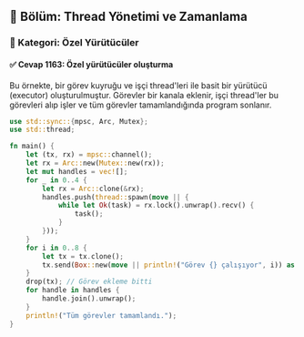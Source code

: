 ## 📘 Bölüm: Thread Yönetimi ve Zamanlama  
### 🔹 Kategori: Özel Yürütücüler  
#### ✅ Cevap 1163: Özel yürütücüler oluşturma

Bu örnekte, bir görev kuyruğu ve işçi thread'leri ile basit bir yürütücü (executor) oluşturulmuştur. Görevler bir kanala eklenir, işçi thread'ler bu görevleri alıp işler ve tüm görevler tamamlandığında program sonlanır.

```rust
use std::sync::{mpsc, Arc, Mutex};
use std::thread;

fn main() {
    let (tx, rx) = mpsc::channel();
    let rx = Arc::new(Mutex::new(rx));
    let mut handles = vec![];
    for _ in 0..4 {
        let rx = Arc::clone(&rx);
        handles.push(thread::spawn(move || {
            while let Ok(task) = rx.lock().unwrap().recv() {
                task();
            }
        }));
    }
    for i in 0..8 {
        let tx = tx.clone();
        tx.send(Box::new(move || println!("Görev {} çalışıyor", i)) as Box<dyn FnOnce() + Send>).unwrap();
    }
    drop(tx); // Görev ekleme bitti
    for handle in handles {
        handle.join().unwrap();
    }
    println!("Tüm görevler tamamlandı.");
}
```
